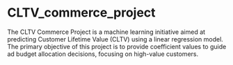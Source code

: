 # CLTV_commerce_project

The CLTV Commerce Project is a machine learning initiative aimed at predicting Customer Lifetime Value (CLTV) using a linear regression model. The primary objective of this project is to provide coefficient values to guide ad budget allocation decisions, focusing on high-value customers.

